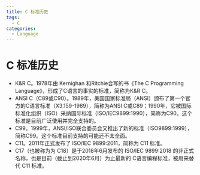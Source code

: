 ```yaml
---
title: C 标准历史
tags:
  - C
categories:
  - Language
---
```


# C 标准历史

- K&R C。1978年由 Kernighan 和Ritchie合写的书《The C Programming Language》，形成了C语言的事实的标准，简称为K&R C。
- ANSI C（C89或C90）。1989年，美国国家标准局（ANSI）颁布了第一个官方的C语言标准（X3.159-1989），简称为ANSI C或C89；1990年，它被国际标准化组织（ISO）采纳国际标准（ISO/IEC9899:1990），简称为C90。这个标准是目前广泛使用并完全支持的。
- C99。1999年，ANSI/ISO联合委员会又推出了新的标准（ISO9899:1999），简称C99。这个标准目前支持的可能还不太全面。
- C11。2011年正式发布了 ISO/IEC 9899:2011，简称为 C11 标准。
- C17（也被称为为 C18）是于2018年6月发布的 ISO/IEC 9899:2018 的非正式名称，也是目前（截止到2020年6月）为止最新的 C语言编程标准，被用来替代 C11 标准。
